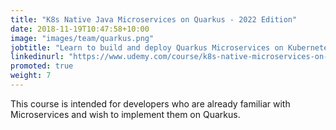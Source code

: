 ```yaml
---
title: "K8s Native Java Microservices on Quarkus - 2022 Edition"
date: 2018-11-19T10:47:58+10:00
image: "images/team/quarkus.png"
jobtitle: "Learn to build and deploy Quarkus Microservices on Kubernetes"
linkedinurl: "https://www.udemy.com/course/k8s-native-microservices-on-quarkus/?instructorPreviewMode=guest"
promoted: true
weight: 7
---
```


This course is intended for developers who are already familiar with Microservices and wish to implement them on Quarkus.